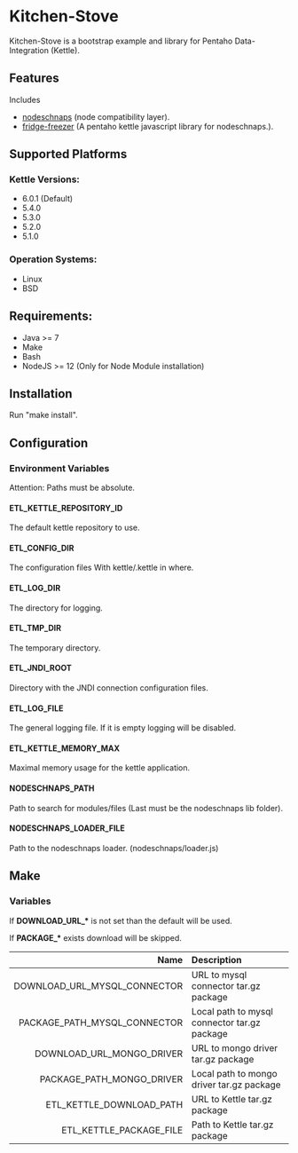 # Kitchen-Stove

Kitchen-Stove is a bootstrap example and library
for Pentaho Data-Integration (Kettle).

## Features

Includes
* [nodeschnaps](https://github.com/killmag10/nodeschnaps/) (node compatibility layer).
* [fridge-freezer](https://github.com/killmag10/fridge-freezer) (A pentaho kettle javascript library for nodeschnaps.).

## Supported Platforms

### Kettle Versions:
* 6.0.1 (Default)
* 5.4.0
* 5.3.0
* 5.2.0
* 5.1.0

### Operation Systems:
* Linux
* BSD

## Requirements:
* Java >= 7
* Make
* Bash
* NodeJS >= 12 (Only for Node Module installation)

## Installation

Run "make install".

## Configuration

### Environment Variables

Attention: Paths must be absolute.

#### ETL_KETTLE_REPOSITORY_ID

The default kettle repository to use.

#### ETL_CONFIG_DIR

The configuration files
With kettle/.kettle in where.

#### ETL_LOG_DIR

The directory for logging.

#### ETL_TMP_DIR

The temporary directory.

#### ETL_JNDI_ROOT

Directory with the JNDI connection configuration files.

#### ETL_LOG_FILE

The general logging file.
If it is empty logging will be disabled.

#### ETL_KETTLE_MEMORY_MAX

Maximal memory usage for the kettle application.

#### NODESCHNAPS_PATH

Path to search for modules/files (Last must be the nodeschnaps lib folder).

#### NODESCHNAPS_LOADER_FILE

Path to the nodeschnaps loader. (nodeschnaps/loader.js)

## Make

### Variables

If **DOWNLOAD_URL_\*** is not set than the default will be used.

If **PACKAGE_\*** exists download will be skipped.


| Name                          | Description                                  |
| ----------------------------: | :------------------------------------------- |
| DOWNLOAD_URL_MYSQL_CONNECTOR  | URL to mysql connector tar.gz package        |
| PACKAGE_PATH_MYSQL_CONNECTOR  | Local path to mysql connector tar.gz package |
| DOWNLOAD_URL_MONGO_DRIVER     | URL to mongo driver tar.gz package           |
| PACKAGE_PATH_MONGO_DRIVER     | Local path to mongo driver tar.gz package    |
| ETL_KETTLE_DOWNLOAD_PATH      | URL to Kettle tar.gz package                 |
| ETL_KETTLE_PACKAGE_FILE       | Path to Kettle tar.gz package                |
